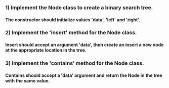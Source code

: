 ### 1) Implement the Node class to create a binary search tree.  
#### The constructor should initialize values 'data', 'left' and 'right'.

### 2) Implement the 'insert' method for the Node class.
#### Insert should accept an argument 'data', then create an insert a new node at the appropriate location in the tree.

### 3) Implement the 'contains' method for the Node class.
#### Contains should accept a 'data' argument and return the Node in the tree with the same value.
